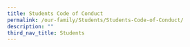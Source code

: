 ```yaml
---
title: Students Code of Conduct
permalink: /our-family/Students/Students-Code-of-Conduct/
description: ""
third_nav_title: Students
---
```

